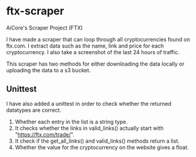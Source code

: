 # ftx-scraper
AiCore's Scraper Project (FTX)

I have made a scraper that can loop through all cryptocurrencies found on ftx.com.
I extract data such as the name, link and price for each cryptocurrency. I also take a screenshot of the last 24 hours of traffic.

This scraper has two methods for either downloading the data locally or uploading the data to a s3 bucket.

Unittest
--------

I have also added a unittest in order to check whether the returned datatypes are correct. 
1. Whether each entry in the list is a string type.
2. It checks whether the links in valid_links() actually start with "https://ftx.com/trade/". 
3. It check if the get_all_links() and valid_links() methods return a list.
4. Whether the value for the cryptocurrency on the website gives a float.





